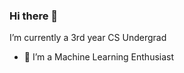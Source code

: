 ### Hi there 👋

<!--
**hidayat7z/hidayat7z** is a ✨ _special_ ✨ repository because its `README.md` (this file) appears on your GitHub profile.

Here are some ideas to get you started:

- 🔭 I’m currently a 3rd year CS Undergrad
- 🌱 I’m a Machine Learning Enthusiast
- 👯 I’m looking to collaborate on ...
- 🤔 I’m looking for help with ...
- 💬 Ask me about ...
- 📫 How to reach me: ...
- 😄 Pronouns: ...
- ⚡ Fun fact: ...
-->
  I’m currently a 3rd year CS Undergrad
- 🌱 I’m a Machine Learning Enthusiast
